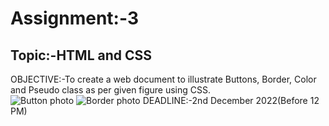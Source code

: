 # Assignment:-3
 ## Topic:-HTML and CSS
 OBJECTIVE:-To create a web document to illustrate Buttons, Border, Color and Pseudo class as per given figure using CSS.<br>
 ![Button photo](./../../Assets/assignment3-1.png)
 ![Border photo](./../../Assets/assignment3-2.png)
 DEADLINE:-2nd December 2022(Before 12 PM)<br>
